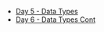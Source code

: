 - [Day 5 - Data Types](./day_5/data_types.md)
- [Day 6 - Data Types Cont ](./day_6/data_type_cont.md)